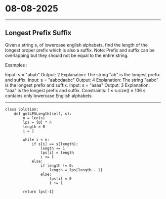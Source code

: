 # 08-08-2025
---
## Longest Prefix Suffix

Given a string s, of lowercase english alphabets, find the length of the longest proper prefix which is also a suffix.
Note: Prefix and suffix can be overlapping but they should not be equal to the entire string.

Examples :

Input: s = "abab"
Output: 2
Explanation: The string "ab" is the longest prefix and suffix. 
Input: s = "aabcdaabc"
Output: 4
Explanation: The string "aabc" is the longest prefix and suffix.
Input: s = "aaaa"
Output: 3
Explanation: "aaa" is the longest prefix and suffix. 
Constraints:
1 ≤ s.size() ≤ 106
s contains only lowercase English alphabets.


---
```
class Solution:
	def getLPSLength(self, s):
		n = len(s)
        lps = [0] * n
        length = 0 
        i = 1
    
        while i < n:
            if s[i] == s[length]:
                length += 1
                lps[i] = length
                i += 1
            else:
                if length != 0:
                    length = lps[length - 1]
                else:
                    lps[i] = 0
                    i += 1
    
        return lps[-1]
```

